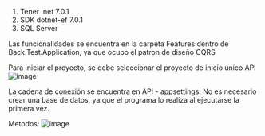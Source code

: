 1. Tener .net 7.0.1
2. SDK dotnet-ef 7.0.1
3. SQL Server

Las funcionalidades se encuentra en la carpeta Features dentro de Back.Test.Application, ya que ocupo el patron de diseño CQRS

Para iniciar el proyecto, se debe seleccionar el proyecto de inicio único API
![image](https://github.com/KevinM97/backendTestAltiora/assets/58663814/761bedbb-1258-4500-b6ae-4f2300da3b95)


La cadena de conexión se encuentra en API - appsettings.
No es necesario crear una base de datos, ya que el programa lo realiza al ejecutarse la primera vez.


Metodos:
![image](https://github.com/KevinM97/backendTestAltiora/assets/58663814/00c501d9-7ce8-43c1-99ae-2a5909be914b)
